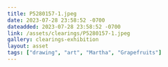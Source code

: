 ```yaml
---
title: P5280157-1.jpeg
date: 2023-07-28 23:58:52 -0700
dateadded: 2023-07-28 23:58:52 -0700
link: /assets/clearings/P5280157-1.jpeg
gallery: clearings-exhibition
layout: asset
tags: ["drawing", "art", "Martha", "Grapefruits"]
--- 
```

